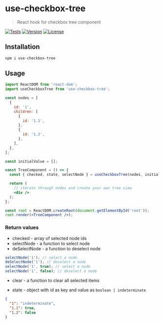 # use-checkbox-tree

> React hook for checkbox tree component

[![Tests](https://github.com/sibiraj-s/use-checkbox-tree/actions/workflows/tests.yml/badge.svg)](https://github.com/sibiraj-s/use-checkbox-tree/actions/workflows/tests.yml)
[![Version](https://badgen.net/npm/v/use-checkbox-tree)](https://npmjs.com/use-checkbox-tree)
[![License](https://badgen.net/npm/license/use-checkbox-tree)](https://github.com/sibiraj-s/use-checkbox-tree/blob/master/LICENSE)

## Installation

```bash
npm i use-checkbox-tree
```

## Usage

```jsx
import ReactDOM from 'react-dom';
import useCheckboxTree from 'use-checkbox-tree';

const nodes = [
  {
    id: '1',
    children: [
      {
        id: '1.1',
      },
      {
        id: '1.2',
      },
    ],
  },
];

const initialValue = [];

const TreeComponent = () => {
  const { checked, state, selectNode } = useCheckboxTree(nodes, initialValue);

  return (
    // iterate through nodes and create your own tree view
    <div />
  );
};

const root = ReactDOM.createRoot(document.getElementById('root'));
root.render(<TreeComponent />);
```

### Return values

- checked - array of selected node ids
- selectNode - a function to select node
- deSelectNode - a function to deselect node

```js
selectNode('1'); // select a node
deSelectNode('1'); // deselect a node
selectNode('1', true); // select a node
selectNode('1', false); // deselect a node
```

- clear - a function to clear all selected items

- state - object with id as key and value as `boolean | indeterminate`

```json
{
  "1": "indeterminate",
  "1.1": true,
  "1.2": false
}
```
